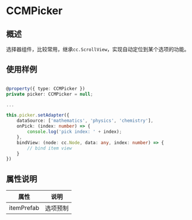 # CCMPicker

## 概述

选择器组件，比较常用，继承`cc.ScrollView`，实现自动定位到某个选项的功能。

## 使用样例


```typescript

@property({ type: CCMPicker })
private picker: CCMPicker = null;

...

this.picker.setAdapter({
    dataSource: ['mathematics', 'physics', 'chemistry'],
    onPick: (index: number) => {
        console.log('pick index: ' + index);
    },
    bindView: (node: cc.Node, data: any, index: number) => {
        // bind item view
    }
})

```

## 属性说明

|属性|说明|
|-|-|
|itemPrefab|选项预制|
